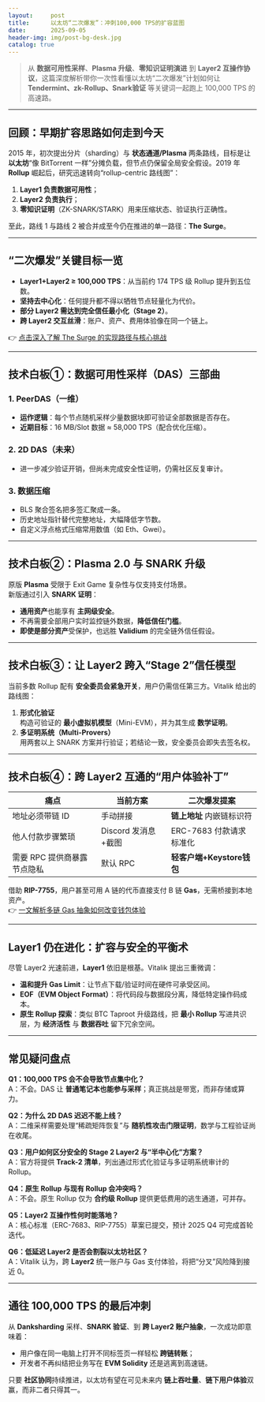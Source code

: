 ```yaml
---
layout:     post
title:      以太坊“二次爆发”：冲刺100,000 TPS的扩容蓝图
date:       2025-09-05
header-img: img/post-bg-desk.jpg
catalog: true
---
```


> 从 **数据可用性采样**、**Plasma 升级**、**零知识证明演进** 到 **Layer2 互操作协议**，这篇深度解析带你一次性看懂以太坊“二次爆发”计划如何让 **Tendermint、zk-Rollup、Snark验证** 等关键词一起跑上 100,000 TPS 的高速路。

---

## 回顾：早期扩容思路如何走到今天

2015 年，初次提出分片（sharding）与 **状态通道/Plasma** 两条路线，目标是让 **以太坊**“像 BitTorrent 一样”分摊负载，但节点仍保留全局安全假设。2019 年 **Rollup** 崛起后，研究迅速转向“rollup-centric 路线图”：  
1. **Layer1 负责数据可用性**；  
2. **Layer2 负责执行**；  
3. **零知识证明**（ZK-SNARK/STARK）用来压缩状态、验证执行正确性。  

至此，路线 1 与路线 2 被合并成至今仍在推进的单一路径：**The Surge**。

---

## “二次爆发”关键目标一览

- **Layer1+Layer2 ≥ 100,000 TPS**：从当前约 174 TPS 级 Rollup 提升到五位数。  
- **坚持去中心化**：任何提升都不得以牺牲节点轻量化为代价。  
- **部分 Layer2 需达到完全信任最小化（Stage 2）**。  
- **跨 Layer2 交互丝滑**：账户、资产、费用体验像在同一个链上。  

👉 [点击深入了解 The Surge 的实现路径与核心挑战](https://okxdog.com/)

---

## 技术白板①：数据可用性采样（DAS）三部曲

### 1. PeerDAS（一维）
- **运作逻辑**：每个节点随机采样少量数据块即可验证全部数据是否存在。  
- **近期目标**：16 MB/Slot 数据 ≈ 58,000 TPS（配合优化压缩）。  

### 2. 2D DAS（未来）
- 进一步减少验证开销，但尚未完成安全性证明，仍需社区反复审计。  

### 3. 数据压缩
- BLS 聚合签名把多签汇聚成一条。  
- 历史地址指针替代完整地址，大幅降低字节数。  
- 自定义浮点格式压缩常用数值（如 Eth、Gwei）。  

---

## 技术白板②：Plasma 2.0 与 SNARK 升级

原版 **Plasma** 受限于 Exit Game 复杂性与仅支持支付场景。  
新版通过引入 **SNARK 证明**：

- **通用资产**也能享有 **主网级安全**。  
- 不再需要全部用户实时监控链外数据，**降低信任门槛**。  
- **即使是部分资产**受保护，也远胜 **Validium** 的完全链外信任假设。  

---

## 技术白板③：让 Layer2 跨入“Stage 2”信任模型

当前多数 Rollup 配有 **安全委员会紧急开关**，用户仍需信任第三方。Vitalik 给出的路线图：

1. **形式化验证**  
   构造可验证的 **最小虚拟机模型**（Mini-EVM），并为其生成 **数学证明**。  
2. **多证明系统（Multi-Provers）**  
   用两套以上 SNARK 方案并行验证；若结论一致，安全委员会即失去签名权。  

---

## 技术白板④：跨 Layer2 互通的“用户体验补丁”

| 痛点                         | 当前方案                | 二次爆发提案               |
|------------------------------|-------------------------|----------------------------|
| 地址必须带链 ID              | 手动拼接                | **链上地址** 内嵌链标识符  |
| 他人付款步骤繁琐             | Discord 发消息+截图     | ERC-7683 付款请求标准化    |
| 需要 RPC 提供商暴露节点隐私 | 默认 RPC                 | **轻客户端+Keystore钱包**  |

借助 **RIP-7755**，用户甚至可用 A 链的代币直接支付 B 链 **Gas**，无需桥接到本地资产。  
👉 [一文解析多链 Gas 抽象如何改变钱包体验](https://okxdog.com/)

---

## Layer1 仍在进化：扩容与安全的平衡术

尽管 Layer2 光速前进，**Layer1** 依旧是根基。Vitalik 提出三重微调：

- **温和提升 Gas Limit**：让节点下载/验证时间在硬件可承受区间。  
- **EOF（EVM Object Format）**：将代码段与数据段分离，降低特定操作码成本。  
- **原生 Rollup 探索**：类似 BTC Taproot 升级路线，把 **最小 Rollup** 写进共识层，为 **经济活性** 与 **数据吞吐** 留下冗余空间。  

---

## 常见疑问盘点

**Q1：100,000 TPS 会不会导致节点集中化？**  
A：不会。DAS 让 **普通笔记本也能参与采样**；真正挑战是带宽，而非存储或算力。

**Q2：为什么 2D DAS 迟迟不能上线？**  
A：二维采样需要处理“稀疏矩阵恢复”与 **随机性攻击门限证明**，数学与工程验证尚在收尾。

**Q3：用户如何区分安全的 Stage 2 Layer2 与“半中心化”方案？**  
A：官方将提供 **Track-2 清单**，列出通过形式化验证与多证明系统审计的 Rollup。

**Q4：原生 Rollup 与现有 Rollup 会冲突吗？**  
A：不会。原生 Rollup 仅为 **合约级 Rollup** 提供更低费用的逃生通道，可并存。

**Q5：Layer2 互操作性何时能落地？**  
A：核心标准（ERC-7683、RIP-7755）草案已提交，预计 2025 Q4 可完成首轮迭代。

**Q6：低延迟 Layer2 是否会割裂以太坊社区？**  
A：Vitalik 认为，跨 **Layer2** 统一账户与 Gas 支付体验，将把“分叉”风险降到接近 0。

---

## 通往 100,000 TPS 的最后冲刺

从 **Danksharding** 采样、**SNARK 验证**、到 **跨 Layer2 账户抽象**，一次成功即意味着：  
- 用户像在同一电脑上打开不同标签页一样轻松 **跨链转账**；  
- 开发者不再纠结把业务写在 **EVM Solidity** 还是逃离到高速链。  

只要 **社区协同**持续推进，以太坊有望在可见未来内 **链上吞吐量**、**链下用户体验**双赢，而非二者只得其一。
